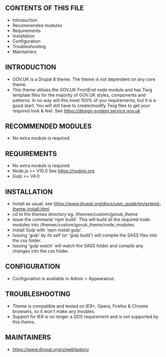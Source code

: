 CONTENTS OF THIS FILE
---------------------

 * Introduction
 * Recommended modules
 * Requirements
 * Installation
 * Configuration
 * Troubleshooting
 * Maintainers

INTRODUCTION
------------
 
 * GOV.UK is a Drupal 8 theme. The theme is not dependent on any core theme.
 * This theme utilises the GOV.UK FrontEnd node module and has Twig template
   files for the majority of GOV.UK styles, components and patterns.
   In no way will this meet 100% of you requirements, but it is a good start.
   You will still have to create/modify Twig files to get your required look & feel.
   See https://design-system.service.gov.uk

RECOMMENDED MODULES
-------------------

 * No extra module is required.
 
REQUIREMENTS
-------------------

 * No extra module is required.
 * Node.js >= V10.0 See https://nodejs.org
 * Gulp >= V4.0

INSTALLATION
------------

 * Install as usual, see
   https://www.drupal.org/docs/user_guide/en/extend-theme-install.html
 * cd to the themes directory eg. /themes/custom/govuk_theme
 * Issue the command 'npm build'. This will build all the required node
   modules into /themes/custom/govuk_theme/node_modules.
 * Install Gulp with 'npm install gulp'.
 * Issuing 'gulp' by its self (or 'gulp build') will compile the SASS files into the css folder.
 * Issuing 'gulp watch' will watch the SASS folder and compile any changes into the css folder.

CONFIGURATION
-------------

 * Configuration is available in Admin > Appearance.

TROUBLESHOOTING
---------------

 * Theme is compatible and tested on IE9+, Opera, Firefox & Chrome browsers, so it won't make any troubles.
 * Support for IE8 is no longer a GDS requirement and is not supported by this theme.


MAINTAINERS
-----------

 * https://www.drupal.org/u/webfaqtory
